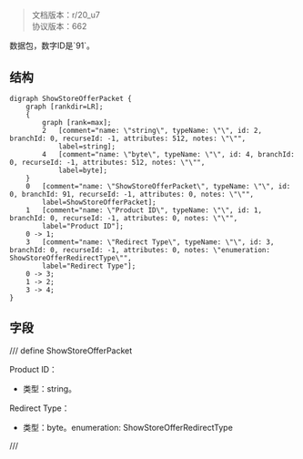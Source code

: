 # <!-- md:samp ShowStoreOfferPacket -->

> 文档版本：r/20_u7<br/>协议版本：662

<!-- md:samp ShowStoreOfferPacket -->数据包，数字ID是`91`。

## 结构

```viz
digraph ShowStoreOfferPacket {
	graph [rankdir=LR];
	{
		graph [rank=max];
		2	[comment="name: \"string\", typeName: \"\", id: 2, branchId: 0, recurseId: -1, attributes: 512, notes: \"\"",
			label=string];
		4	[comment="name: \"byte\", typeName: \"\", id: 4, branchId: 0, recurseId: -1, attributes: 512, notes: \"\"",
			label=byte];
	}
	0	[comment="name: \"ShowStoreOfferPacket\", typeName: \"\", id: 0, branchId: 91, recurseId: -1, attributes: 0, notes: \"\"",
		label=ShowStoreOfferPacket];
	1	[comment="name: \"Product ID\", typeName: \"\", id: 1, branchId: 0, recurseId: -1, attributes: 0, notes: \"\"",
		label="Product ID"];
	0 -> 1;
	3	[comment="name: \"Redirect Type\", typeName: \"\", id: 3, branchId: 0, recurseId: -1, attributes: 0, notes: \"enumeration: ShowStoreOfferRedirectType\"",
		label="Redirect Type"];
	0 -> 3;
	1 -> 2;
	3 -> 4;
}

```

## 字段

/// define
ShowStoreOfferPacket

Product ID：<!-- md:samp string -->

- 类型：string。

Redirect Type：<!-- md:samp byte -->

- 类型：byte。enumeration: ShowStoreOfferRedirectType


///
